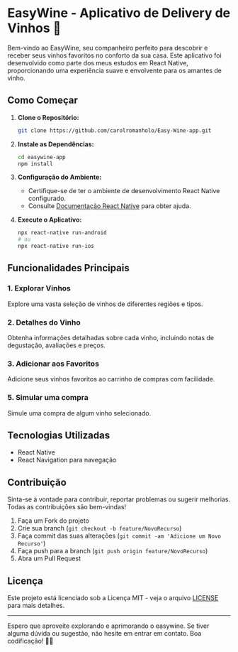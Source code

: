 # EasyWine - Aplicativo de Delivery de Vinhos 🍷

Bem-vindo ao EasyWine, seu companheiro perfeito para descobrir e receber seus vinhos favoritos no conforto da sua casa. Este aplicativo foi desenvolvido como parte dos meus estudos em React Native, proporcionando uma experiência suave e envolvente para os amantes de vinho.

## Como Começar

1. **Clone o Repositório:**
   ```bash
   git clone https://github.com/carolromanholo/Easy-Wine-app.git
   ```

2. **Instale as Dependências:**
   ```bash
   cd easywine-app
   npm install
   ```

3. **Configuração do Ambiente:**
   - Certifique-se de ter o ambiente de desenvolvimento React Native configurado.
   - Consulte [Documentação React Native](https://reactnative.dev/docs/environment-setup) para obter ajuda.

4. **Execute o Aplicativo:**
   ```bash
   npx react-native run-android
   # ou
   npx react-native run-ios
   ```

## Funcionalidades Principais

### 1. Explorar Vinhos
Explore uma vasta seleção de vinhos de diferentes regiões e tipos.

### 2. Detalhes do Vinho
Obtenha informações detalhadas sobre cada vinho, incluindo notas de degustação, avaliações e preços.

### 3. Adicionar aos Favoritos
Adicione seus vinhos favoritos ao carrinho de compras com facilidade.

### 5. Simular uma compra
Simule uma compra de algum vinho selecionado.

## Tecnologias Utilizadas

- React Native
- React Navigation para navegação
  

## Contribuição

Sinta-se à vontade para contribuir, reportar problemas ou sugerir melhorias. Todas as contribuições são bem-vindas!

1. Faça um Fork do projeto
2. Crie sua branch (`git checkout -b feature/NovoRecurso`)
3. Faça commit das suas alterações (`git commit -am 'Adicione um Novo Recurso'`)
4. Faça push para a branch (`git push origin feature/NovoRecurso`)
5. Abra um Pull Request

## Licença

Este projeto está licenciado sob a Licença MIT - veja o arquivo [LICENSE](LICENSE) para mais detalhes.

---

Espero que aproveite explorando e aprimorando o easywine. Se tiver alguma dúvida ou sugestão, não hesite em entrar em contato. Boa codificação! 🍇🌟
